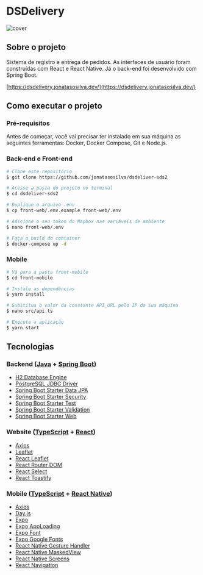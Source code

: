 # DSDelivery
![cover](https://raw.githubusercontent.com/jonatasosilva/dsdeliver-sds2/master/assets/cover.gif)

## Sobre o projeto
Sistema de registro e entrega de pedidos. As interfaces de usuário foram
construídas com React e React Native. Já o back-end foi desenvolvido com
Spring Boot.

[https://dsdelivery.jonatasosilva.dev/](https://dsdelivery.jonatasosilva.dev/)

## Como executar o projeto
### Pré-requisitos
Antes de começar, você vai precisar ter instalado em sua máquina as seguintes ferramentas: Docker, Docker Compose, Git e Node.js.

### Back-end e Front-end
```bash
# Clone este repositório
$ git clone https://github.com/jonatasosilva/dsdeliver-sds2

# Acesse a pasta do projeto no terminal
$ cd dsdeliver-sds2

# Duplique o arquivo .env
$ cp front-web/.env.example front-web/.env

# Adicione o seu token do Mapbox nas variáveis de ambiente
$ nano front-web/.env

# Faça o build do container
$ docker-compose up -d
```

### Mobile
```bash
# Vá para a pasta front-mobile
$ cd front-mobile

# Instale as dependências
$ yarn install

# Substitua o valor da constante API_URL pelo IP da sua máquina
$ nano src/api.ts 

# Execute a aplicação
$ yarn start
```

## Tecnologias
### Backend ([Java](https://www.oracle.com/br/java/) + [Spring Boot](https://spring.io/projects/spring-boot))
- [H2 Database Engine](https://www.h2database.com/)
- [PostgreSQL JDBC Driver](https://jdbc.postgresql.org/)
- [Spring Boot Starter Data JPA](https://spring.io/guides/gs/accessing-data-jpa/)
- [Spring Boot Starter Security](https://spring.io/guides/gs/securing-web/)
- [Spring Boot Starter Test](https://spring.io/guides/gs/testing-web/)
- [Spring Boot Starter Validation](https://spring.io/guides/gs/validating-form-input/)
- [Spring Boot Starter Web](https://spring.io/guides/gs/spring-boot/)

### Website ([TypeScript](https://www.typescriptlang.org/) + [React](https://reactjs.org/))
- [Axios](https://github.com/axios/axios)
- [Leaflet](https://leafletjs.com/)
- [React Leaflet](https://react-leaflet.js.org/)
- [React Router DOM](https://reactrouter.com/)
- [React Select](https://react-select.com/)
- [React Toastify](https://fkhadra.github.io/react-toastify/introduction)

### Mobile ([TypeScript](https://www.typescriptlang.org/) + [React Native](https://reactnative.dev/))
- [Axios](https://github.com/axios/axios)
- [Day.js](https://day.js.org/)
- [Expo](https://expo.io/)
- [Expo AppLoading](https://docs.expo.io/versions/latest/sdk/app-loading/)
- [Expo Font](https://docs.expo.io/versions/latest/sdk/font/)
- [Expo Google Fonts](https://docs.expo.io/guides/using-custom-fonts/)
- [React Native Gesture Handler](https://github.com/software-mansion/react-native-gesture-handler)
- [React Native MaskedView](https://github.com/react-native-masked-view/masked-view)
- [React Native Screens](https://github.com/software-mansion/react-native-screens)
- [React Navigation](https://reactnavigation.org/)